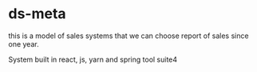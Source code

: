 # ds-meta

this is a model of sales systems that we can choose report of sales since one year.

System built in react, js, yarn and spring tool suite4
